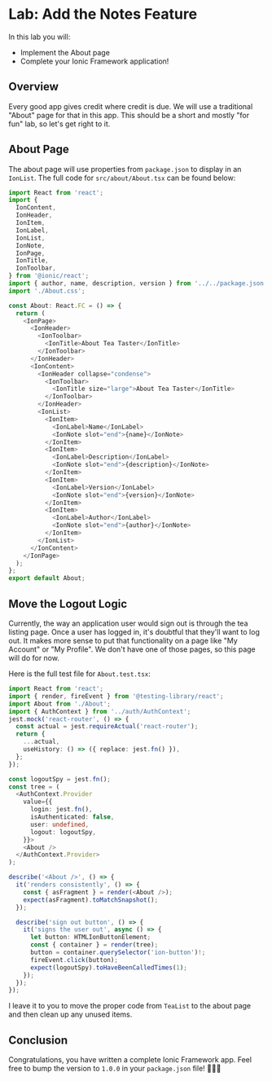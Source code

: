 # Lab: Add the Notes Feature

In this lab you will:

- Implement the About page
- Complete your Ionic Framework application!

## Overview

Every good app gives credit where credit is due. We will use a traditional "About" page for that in this app. This should be a short and mostly "for fun" lab, so let's get right to it.

## About Page

The about page will use properties from `package.json` to display in an `IonList`. The full code for `src/about/About.tsx` can be found below:

```TypeScript
import React from 'react';
import {
  IonContent,
  IonHeader,
  IonItem,
  IonLabel,
  IonList,
  IonNote,
  IonPage,
  IonTitle,
  IonToolbar,
} from '@ionic/react';
import { author, name, description, version } from '../../package.json';
import './About.css';

const About: React.FC = () => {
  return (
    <IonPage>
      <IonHeader>
        <IonToolbar>
          <IonTitle>About Tea Taster</IonTitle>
        </IonToolbar>
      </IonHeader>
      <IonContent>
        <IonHeader collapse="condense">
          <IonToolbar>
            <IonTitle size="large">About Tea Taster</IonTitle>
          </IonToolbar>
        </IonHeader>
        <IonList>
          <IonItem>
            <IonLabel>Name</IonLabel>
            <IonNote slot="end">{name}</IonNote>
          </IonItem>
          <IonItem>
            <IonLabel>Description</IonLabel>
            <IonNote slot="end">{description}</IonNote>
          </IonItem>
          <IonItem>
            <IonLabel>Version</IonLabel>
            <IonNote slot="end">{version}</IonNote>
          </IonItem>
          <IonItem>
            <IonLabel>Author</IonLabel>
            <IonNote slot="end">{author}</IonNote>
          </IonItem>
        </IonList>
      </IonContent>
    </IonPage>
  );
};
export default About;
```

## Move the Logout Logic

Currently, the way an application user would sign out is through the tea listing page. Once a user has logged in, it's doubtful that they'll want to log out. It makes more sense to put that functionality on a page like "My Account" or "My Profile". We don't have one of those pages, so this page will do for now.

Here is the full test file for `About.test.tsx`:

```TypeScript
import React from 'react';
import { render, fireEvent } from '@testing-library/react';
import About from './About';
import { AuthContext } from '../auth/AuthContext';
jest.mock('react-router', () => {
  const actual = jest.requireActual('react-router');
  return {
    ...actual,
    useHistory: () => ({ replace: jest.fn() }),
  };
});

const logoutSpy = jest.fn();
const tree = (
  <AuthContext.Provider
    value={{
      login: jest.fn(),
      isAuthenticated: false,
      user: undefined,
      logout: logoutSpy,
    }}>
    <About />
  </AuthContext.Provider>
);

describe('<About />', () => {
  it('renders consistently', () => {
    const { asFragment } = render(<About />);
    expect(asFragment).toMatchSnapshot();
  });

  describe('sign out button', () => {
    it('signs the user out', async () => {
      let button: HTMLIonButtonElement;
      const { container } = render(tree);
      button = container.querySelector('ion-button')!;
      fireEvent.click(button);
      expect(logoutSpy).toHaveBeenCalledTimes(1);
    });
  });
});
```

I leave it to you to move the proper code from `TeaList` to the about page and then clean up any unused items.

## Conclusion

Congratulations, you have written a complete Ionic Framework app. Feel free to bump the version to `1.0.0` in your `package.json` file! 🥳🎉🤓
